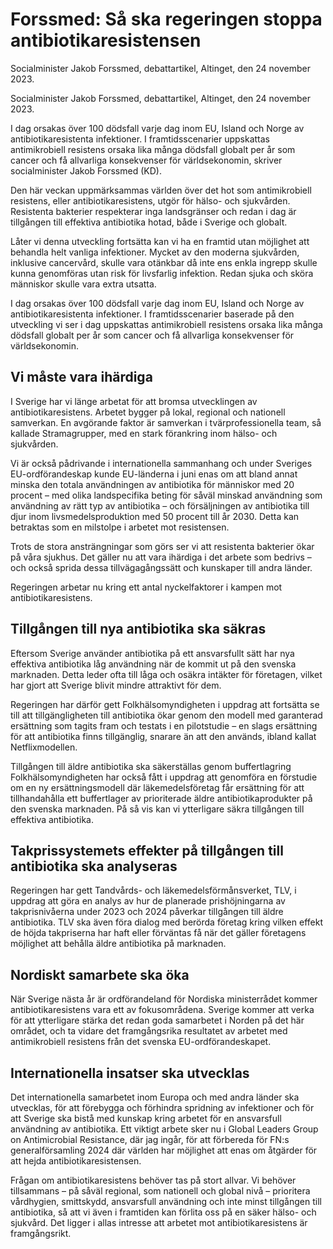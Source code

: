 # Forssmed: Så ska regeringen stoppa antibiotikaresistensen

Socialminister Jakob Forssmed, debattartikel, Altinget, den 24 november 2023.

Socialminister Jakob Forssmed, debattartikel, Altinget, den 24 november 2023.

I dag orsakas över 100 dödsfall varje dag inom EU, Island och Norge av antibiotikaresistenta infektioner. I framtidsscenarier uppskattas antimikrobiell resistens orsaka lika många dödsfall globalt per år som cancer och få allvarliga konsekvenser för världsekonomin, skriver socialminister Jakob Forssmed (KD).

Den här veckan uppmärksammas världen över det hot som antimikrobiell resistens, eller antibiotikaresistens, utgör för hälso- och sjukvården. Resistenta bakterier respekterar inga landsgränser och redan i dag är tillgången till effektiva antibiotika hotad, både i Sverige och globalt.

Låter vi denna utveckling fortsätta kan vi ha en framtid utan möjlighet att behandla helt vanliga infektioner. Mycket av den moderna sjukvården, inklusive cancervård, skulle vara otänkbar då inte ens enkla ingrepp skulle kunna genomföras utan risk för livsfarlig infektion. Redan sjuka och sköra människor skulle vara extra utsatta.

I dag orsakas över 100 dödsfall varje dag inom EU, Island och Norge av antibiotikaresistenta infektioner. I framtidsscenarier baserade på den utveckling vi ser i dag uppskattas antimikrobiell resistens orsaka lika många dödsfall globalt per år som cancer och få allvarliga konsekvenser för världsekonomin.

## Vi måste vara ihärdiga

I Sverige har vi länge arbetat för att bromsa utvecklingen av antibiotikaresistens. Arbetet bygger på lokal, regional och nationell samverkan. En avgörande faktor är samverkan i tvärprofessionella team, så kallade Stramagrupper, med en stark förankring inom hälso- och sjukvården.

Vi är också pådrivande i internationella sammanhang och under Sveriges EU-ordförandeskap kunde EU-länderna i juni enas om att bland annat minska den totala användningen av antibiotika för människor med 20 procent – med olika landspecifika beting för såväl minskad användning som användning av rätt typ av antibiotika – och försäljningen av antibiotika till djur inom livsmedelsproduktion med 50 procent till år 2030. Detta kan betraktas som en milstolpe i arbetet mot resistensen.

Trots de stora ansträngningar som görs ser vi att resistenta bakterier ökar på våra sjukhus. Det gäller nu att vara ihärdiga i det arbete som bedrivs – och också sprida dessa tillvägagångssätt och kunskaper till andra länder.

Regeringen arbetar nu kring ett antal nyckelfaktorer i kampen mot antibiotikaresistens.

## Tillgången till nya antibiotika ska säkras

Eftersom Sverige använder antibiotika på ett ansvarsfullt sätt har nya effektiva antibiotika låg användning när de kommit ut på den svenska marknaden. Detta leder ofta till låga och osäkra intäkter för företagen, vilket har gjort att Sverige blivit mindre attraktivt för dem.

Regeringen har därför gett Folkhälsomyndigheten i uppdrag att fortsätta se till att tillgängligheten till antibiotika ökar genom den modell med garanterad ersättning som tagits fram och testats i en pilotstudie – en slags ersättning för att antibiotika finns tillgänglig, snarare än att den används, ibland kallat Netflixmodellen.

Tillgången till äldre antibiotika ska säkerställas genom buffertlagring
Folkhälsomyndigheten har också fått i uppdrag att genomföra en förstudie om en ny ersättningsmodell där läkemedelsföretag får ersättning för att tillhandahålla ett buffertlager av prioriterade äldre antibiotikaprodukter på den svenska marknaden. På så vis kan vi ytterligare säkra tillgången till effektiva antibiotika.

## Takprissystemets effekter på tillgången till antibiotika ska analyseras

Regeringen har gett Tandvårds- och läkemedelsförmånsverket, TLV, i uppdrag att göra en analys av hur de planerade prishöjningarna av takprisnivåerna under 2023 och 2024 påverkar tillgången till äldre antibiotika. TLV ska även föra dialog med berörda företag kring vilken effekt de höjda takpriserna har haft eller förväntas få när det gäller företagens möjlighet att behålla äldre antibiotika på marknaden.

## Nordiskt samarbete ska öka

När Sverige nästa år är ordförandeland för Nordiska ministerrådet kommer antibiotikaresistens vara ett av fokusområdena. Sverige kommer att verka för att ytterligare stärka det redan goda samarbetet i Norden på det här området, och ta vidare det framgångsrika resultatet av arbetet med antimikrobiell resistens från det svenska EU-ordförandeskapet.

## Internationella insatser ska utvecklas

Det internationella samarbetet inom Europa och med andra länder ska utvecklas, för att förebygga och förhindra spridning av infektioner och för att Sverige ska bistå med kunskap kring arbetet för en ansvarsfull användning av antibiotika. Ett viktigt arbete sker nu i Global Leaders Group on Antimicrobial Resistance, där jag ingår, för att förbereda för FN:s generalförsamling 2024 där världen har möjlighet att enas om åtgärder för att hejda antibiotikaresistensen.

Frågan om antibiotikaresistens behöver tas på stort allvar. Vi behöver tillsammans – på såväl regional, som nationell och global nivå – prioritera vårdhygien, smittskydd, ansvarsfull användning och inte minst tillgången till antibiotika, så att vi även i framtiden kan förlita oss på en säker hälso- och sjukvård. Det ligger i allas intresse att arbetet mot antibiotikaresistens är framgångsrikt.
